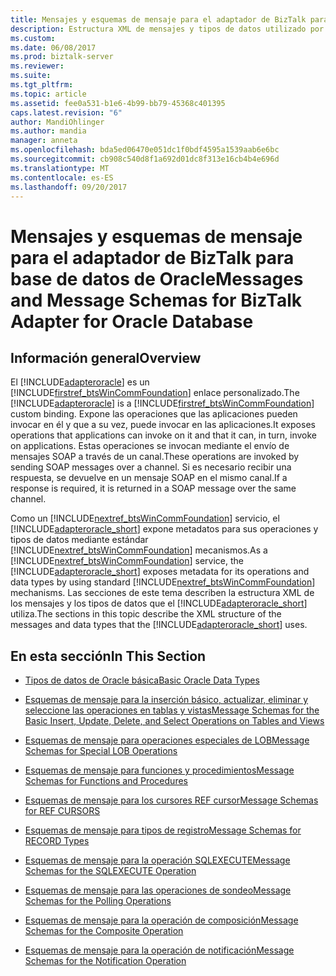 ```yaml
---
title: Mensajes y esquemas de mensaje para el adaptador de BizTalk para base de datos de Oracle | Documentos de Microsoft
description: Estructura XML de mensajes y tipos de datos utilizado por el adaptador de la base de datos de Oracle para que BizTalk Server
ms.custom: 
ms.date: 06/08/2017
ms.prod: biztalk-server
ms.reviewer: 
ms.suite: 
ms.tgt_pltfrm: 
ms.topic: article
ms.assetid: fee0a531-b1e6-4b99-bb79-45368c401395
caps.latest.revision: "6"
author: MandiOhlinger
ms.author: mandia
manager: anneta
ms.openlocfilehash: bda5ed06470e051dc1f0bdf4595a1539aab6e6bc
ms.sourcegitcommit: cb908c540d8f1a692d01dc8f313e16cb4b4e696d
ms.translationtype: MT
ms.contentlocale: es-ES
ms.lasthandoff: 09/20/2017
---
```

# <a name="messages-and-message-schemas-for-biztalk-adapter-for-oracle-database"></a><span data-ttu-id="d33bc-103">Mensajes y esquemas de mensaje para el adaptador de BizTalk para base de datos de Oracle</span><span class="sxs-lookup"><span data-stu-id="d33bc-103">Messages and Message Schemas for BizTalk Adapter for Oracle Database</span></span>

## <a name="overview"></a><span data-ttu-id="d33bc-104">Información general</span><span class="sxs-lookup"><span data-stu-id="d33bc-104">Overview</span></span>
<span data-ttu-id="d33bc-105">El [!INCLUDE[adapteroracle](../../includes/adapteroracle-md.md)] es un [!INCLUDE[firstref_btsWinCommFoundation](../../includes/firstref-btswincommfoundation-md.md)] enlace personalizado.</span><span class="sxs-lookup"><span data-stu-id="d33bc-105">The [!INCLUDE[adapteroracle](../../includes/adapteroracle-md.md)] is a [!INCLUDE[firstref_btsWinCommFoundation](../../includes/firstref-btswincommfoundation-md.md)] custom binding.</span></span> <span data-ttu-id="d33bc-106">Expone las operaciones que las aplicaciones pueden invocar en él y que a su vez, puede invocar en las aplicaciones.</span><span class="sxs-lookup"><span data-stu-id="d33bc-106">It exposes operations that applications can invoke on it and that it can, in turn, invoke on applications.</span></span> <span data-ttu-id="d33bc-107">Estas operaciones se invocan mediante el envío de mensajes SOAP a través de un canal.</span><span class="sxs-lookup"><span data-stu-id="d33bc-107">These operations are invoked by sending SOAP messages over a channel.</span></span> <span data-ttu-id="d33bc-108">Si es necesario recibir una respuesta, se devuelve en un mensaje SOAP en el mismo canal.</span><span class="sxs-lookup"><span data-stu-id="d33bc-108">If a response is required, it is returned in a SOAP message over the same channel.</span></span>  
  
 <span data-ttu-id="d33bc-109">Como un [!INCLUDE[nextref_btsWinCommFoundation](../../includes/nextref-btswincommfoundation-md.md)] servicio, el [!INCLUDE[adapteroracle_short](../../includes/adapteroracle-short-md.md)] expone metadatos para sus operaciones y tipos de datos mediante estándar [!INCLUDE[nextref_btsWinCommFoundation](../../includes/nextref-btswincommfoundation-md.md)] mecanismos.</span><span class="sxs-lookup"><span data-stu-id="d33bc-109">As a [!INCLUDE[nextref_btsWinCommFoundation](../../includes/nextref-btswincommfoundation-md.md)] service, the [!INCLUDE[adapteroracle_short](../../includes/adapteroracle-short-md.md)] exposes metadata for its operations and data types by using standard [!INCLUDE[nextref_btsWinCommFoundation](../../includes/nextref-btswincommfoundation-md.md)] mechanisms.</span></span> <span data-ttu-id="d33bc-110">Las secciones de este tema describen la estructura XML de los mensajes y los tipos de datos que el [!INCLUDE[adapteroracle_short](../../includes/adapteroracle-short-md.md)] utiliza.</span><span class="sxs-lookup"><span data-stu-id="d33bc-110">The sections in this topic describe the XML structure of the messages and data types that the [!INCLUDE[adapteroracle_short](../../includes/adapteroracle-short-md.md)] uses.</span></span>  
  
## <a name="in-this-section"></a><span data-ttu-id="d33bc-111">En esta sección</span><span class="sxs-lookup"><span data-stu-id="d33bc-111">In This Section</span></span>  
  
-   [<span data-ttu-id="d33bc-112">Tipos de datos de Oracle básica</span><span class="sxs-lookup"><span data-stu-id="d33bc-112">Basic Oracle Data Types</span></span>](../../adapters-and-accelerators/adapter-oracle-database/basic-oracle-data-types1.md)  
  
-   [<span data-ttu-id="d33bc-113">Esquemas de mensaje para la inserción básico, actualizar, eliminar y seleccione las operaciones en tablas y vistas</span><span class="sxs-lookup"><span data-stu-id="d33bc-113">Message Schemas for the Basic Insert, Update, Delete, and Select Operations on Tables and Views</span></span>](../../adapters-and-accelerators/adapter-oracle-database/message-schemas-for-insert-update-delete-and-select-on-tables-and-views.md)  
  
-   [<span data-ttu-id="d33bc-114">Esquemas de mensaje para operaciones especiales de LOB</span><span class="sxs-lookup"><span data-stu-id="d33bc-114">Message Schemas for Special LOB Operations</span></span>](../../adapters-and-accelerators/adapter-oracle-database/message-schemas-for-special-lob-operations2.md)  
  
-   [<span data-ttu-id="d33bc-115">Esquemas de mensaje para funciones y procedimientos</span><span class="sxs-lookup"><span data-stu-id="d33bc-115">Message Schemas for Functions and Procedures</span></span>](../../adapters-and-accelerators/adapter-oracle-database/message-schemas-for-functions-and-procedures.md)  
  
-   [<span data-ttu-id="d33bc-116">Esquemas de mensaje para los cursores REF cursor</span><span class="sxs-lookup"><span data-stu-id="d33bc-116">Message Schemas for REF CURSORS</span></span>](../../adapters-and-accelerators/adapter-oracle-database/message-schemas-for-ref-cursors.md)  
  
-   [<span data-ttu-id="d33bc-117">Esquemas de mensaje para tipos de registro</span><span class="sxs-lookup"><span data-stu-id="d33bc-117">Message Schemas for RECORD Types</span></span>](../../adapters-and-accelerators/adapter-oracle-database/message-schemas-for-record-types.md)  
  
-   [<span data-ttu-id="d33bc-118">Esquemas de mensaje para la operación SQLEXECUTE</span><span class="sxs-lookup"><span data-stu-id="d33bc-118">Message Schemas for the SQLEXECUTE Operation</span></span>](../../adapters-and-accelerators/adapter-oracle-database/message-schemas-for-the-sqlexecute-operation.md)  
  
-   [<span data-ttu-id="d33bc-119">Esquemas de mensaje para las operaciones de sondeo</span><span class="sxs-lookup"><span data-stu-id="d33bc-119">Message Schemas for the Polling Operations</span></span>](../../adapters-and-accelerators/adapter-oracle-database/message-schemas-for-the-polling-operations2.md)  
  
-   [<span data-ttu-id="d33bc-120">Esquemas de mensaje para la operación de composición</span><span class="sxs-lookup"><span data-stu-id="d33bc-120">Message Schemas for the Composite Operation</span></span>](../../adapters-and-accelerators/adapter-oracle-database/message-schemas-for-the-composite-operation2.md)  
  
-   [<span data-ttu-id="d33bc-121">Esquemas de mensaje para la operación de notificación</span><span class="sxs-lookup"><span data-stu-id="d33bc-121">Message Schemas for the Notification Operation</span></span>](../../adapters-and-accelerators/adapter-oracle-database/message-schemas-for-the-notification-operation1.md)  
  
